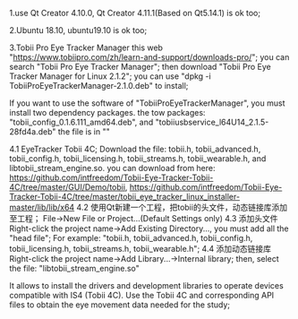 1.use Qt Creator 4.10.0, Qt Creator 4.11.1(Based on Qt5.14.1) is ok too;

2.Ubuntu 18.10, ubuntu19.10 is ok too;

3.Tobii Pro Eye Tracker Manager
this web "https://www.tobiipro.com/zh/learn-and-support/downloads-pro/";
you can search "Tobii Pro Eye Tracker Manager";
then download "Tobii Pro Eye Tracker Manager for Linux 2.1.2";
you can use "dpkg -i TobiiProEyeTrackerManager-2.1.0.deb" to install;

If you want to use the software of "TobiiProEyeTrackerManager", you must install two dependency packages.
the tow packages: "tobii_config_0.1.6.111_amd64.deb", and "tobiiusbservice_l64U14_2.1.5-28fd4a.deb"
the file is in ""

4.1 EyeTracker Tobii 4C; Download the file: tobii.h, tobii_advanced.h, tobii_config.h, tobii_licensing.h,
      tobii_streams.h, tobii_wearable.h, and libtobii_stream_engine.so.
      you can download from here: https://github.com/intfreedom/Tobii-Eye-Tracker-Tobii-4C/tree/master/GUI/Demo/tobii,
      https://github.com/intfreedom/Tobii-Eye-Tracker-Tobii-4C/tree/master/tobii_eye_tracker_linux_installer-master/lib/lib/x64
4.2 使用Qt新建一个工程，把tobii的头文件，动态链接库添加至工程；
    File->New File or Project...(Default Settings only)
4.3 添加头文件
      Right-click the project name->Add  Existing Directory..., you must add all the "head file";
      For example: "tobii.h, tobii_advanced.h, tobii_config.h, tobii_licensing.h,
      tobii_streams.h, tobii_wearable.h";
4.4 添加动态链接库
      Right-click the project name->Add  Library...->Internal library;
      then, select the file: "libtobii_stream_engine.so"

It allows to install the drivers and development libraries to operate devices compatible with IS4 (Tobii 4C).
Use the Tobii 4C and corresponding API files to obtain the eye movement data needed for the study;
